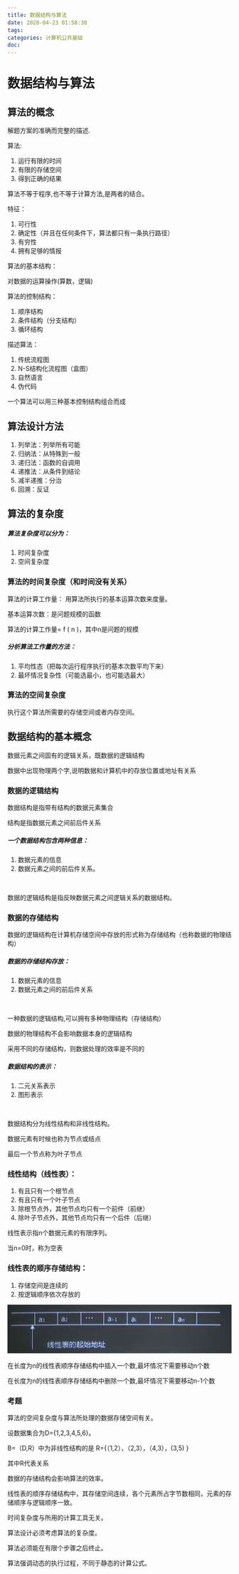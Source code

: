 ```yaml
---
title: 数据结构与算法
date: 2020-04-23 01:58:30
tags:
categories: 计算机公共基础
doc:
---
```


# 数据结构与算法

## 算法的概念

解题方案的准确而完整的描述.

算法:

1. 运行有限的时间
2. 有限的存储空间
3. 得到正确的结果



算法不等于程序,也不等于计算方法,是两者的结合。

特征：

1. 可行性
2. 确定性（并且在任何条件下，算法都只有一条执行路径）
3. 有穷性
4. 拥有足够的情报

算法的基本结构：

对数据的运算操作(算数，逻辑)

算法的控制结构：

1. 顺序结构
2. 条件结构（分支结构）
3. 循环结构

描述算法：

1. 传统流程图
2. N-S结构化流程图（盒图）
3. 自然语言
4. 伪代码

一个算法可以用三种基本控制结构组合而成



## 算法设计方法

1. 列举法：列举所有可能
2. 归纳法：从特殊到一般
3. 递归法：函数的自调用
4. 递推法：从条件到结论
5. 减半递推：分治
6. 回溯：反证

## 算法的复杂度

##### 算法复杂度可以分为：

1. 时间复杂度
2. 空间复杂度



### 算法的时间复杂度（和时间没有关系）

算法的计算工作量： 用算法所执行的基本运算次数来度量。

基本运算次数：是问题规模的函数

算法的计算工作量= f ( n )，其中n是问题的规模

##### 分析算法工作量的方法：

1. 平均性态（把每次运行程序执行的基本次数平均下来）
2. 最坏情况复杂性（可能选最小，也可能选最大）

### 算法的空间复杂度

执行这个算法所需要的存储空间或者内存空间。



## 数据结构的基本概念

数据元素之间固有的逻辑关系，既数据的逻辑结构

数据中出现物理两个字,说明数据和计算机中的存放位置或地址有关系



### 数据的逻辑结构

数据结构是指带有结构的数据元素集合

结构是指数据元素之间前后件关系



##### 一个数据结构包含两种信息：

1. 数据元素的信息
2. 数据元素之间的前后件关系。

<br />



数据的逻辑结构是指反映数据元素之间逻辑关系的数据结构。 

### 数据的存储结构

数据的逻辑结构在计算机存储空间中存放的形式称为存储结构（也称数据的物理结构）

##### 数据的存储结构存放：

1. 数据元素的信息
2. 数据元素之间的前后件关系

<br />



一种数据的逻辑结构,可以拥有多种物理结构（存储结构）

数据的物理结构不会影响数据本身的逻辑结构

采用不同的存储结构，则数据处理的效率是不同的

##### 数据结构的表示：

1. 二元关系表示
2. 图形表示

<br />



数据结构分为线性结构和非线性结构。

数据元素有时候也称为节点或结点

最后一个节点称为叶子节点





### 线性结构（线性表）：

1. 有且只有一个根节点
2. 有且只有一个叶子节点
3. 除根节点外，其他节点均只有一个前件（前继）
4. 除叶子节点外，其他节点均只有一个后件（后继）



线性表示指n个数据元素的有限序列。

当n=0时，称为空表





### 线性表的顺序存储结构：

1. 存储空间是连续的
2. 按逻辑顺序依次存放的

![1587581664058](/images/javawz/1587581664058.png)

在长度为n的线性表顺序存储结构中插入一个数,最坏情况下需要移动n个数

在长度为n的线性表顺序存储结构中删除一个数,最坏情况下需要移动n-1个数





### 考题

算法的空间复杂度与算法所处理的数据存储空间有关。



 设数据集合为D={1,2,3,4,5,6}。

B=（D,R）中为非线性结构的是 R={（1,2），（2,3），（4,3），(3,5) }

其中R代表关系



数据的存储结构会影响算法的效率。

线性表的顺序存储结构中，其存储空间连续，各个元素所占字节数相同，元素的存储顺序与逻辑顺序一致。

时间复杂度与所用的计算工具无关。



算法设计必须考虑算法的复杂度。

算法必须能在有限个步骤之后终止。

算法强调动态的执行过程，不同于静态的计算公式。